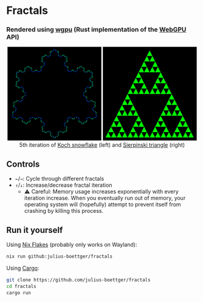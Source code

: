 # Fractals
### Rendered using [wgpu](https://wgpu.rs/) (Rust implementation of the [WebGPU](https://www.w3.org/TR/webgpu/) API)

<p align="middle">
  <img src=".github/assets/koch_snowflake.png" width="49%"/> 
  <img src=".github/assets/sierpinski_triangle.png" width="49%"/> 
  <br>
  5th iteration of <a href="https://en.wikipedia.org/wiki/Koch_snowflake">Koch snowflake</a> (left) and <a href="https://en.wikipedia.org/wiki/Sierpi%C5%84ski_triangle">Sierpinski triangle</a> (right)
</p>

## Controls

- `←`/`→`: Cycle through different fractals
- `↑`/`↓`: Increase/decrease fractal iteration
  - ⚠️ Careful: Memory usage increases exponentially with every iteration increase. When you eventually run out of memory, your operating system will (hopefully) attempt to prevent itself from crashing by killing this process.

## Run it yourself

Using [Nix Flakes](https://nixos.wiki/wiki/flakes) (probably only works on Wayland):
```sh
nix run github:julius-boettger/fractals
```

Using [Cargo](https://doc.rust-lang.org/cargo/getting-started/installation.html):
```sh
git clone https://github.com/julius-boettger/fractals
cd fractals
cargo run
```
